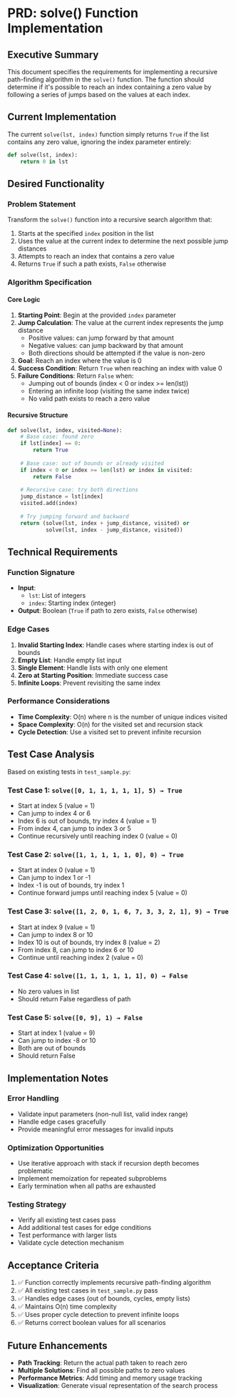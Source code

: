 # PRD: solve() Function Implementation

## Executive Summary

This document specifies the requirements for implementing a recursive path-finding algorithm in the `solve()` function. The function should determine if it's possible to reach an index containing a zero value by following a series of jumps based on the values at each index.

## Current Implementation

The current `solve(lst, index)` function simply returns `True` if the list contains any zero value, ignoring the index parameter entirely:

```python
def solve(lst, index):
    return 0 in lst
```

## Desired Functionality

### Problem Statement

Transform the `solve()` function into a recursive search algorithm that:
1. Starts at the specified `index` position in the list
2. Uses the value at the current index to determine the next possible jump distances
3. Attempts to reach an index that contains a zero value
4. Returns `True` if such a path exists, `False` otherwise

### Algorithm Specification

#### Core Logic
1. **Starting Point**: Begin at the provided `index` parameter
2. **Jump Calculation**: The value at the current index represents the jump distance
   - Positive values: can jump forward by that amount
   - Negative values: can jump backward by that amount  
   - Both directions should be attempted if the value is non-zero
3. **Goal**: Reach an index where the value is 0
4. **Success Condition**: Return `True` when reaching an index with value 0
5. **Failure Conditions**: Return `False` when:
   - Jumping out of bounds (index < 0 or index >= len(lst))
   - Entering an infinite loop (visiting the same index twice)
   - No valid path exists to reach a zero value

#### Recursive Structure
```python
def solve(lst, index, visited=None):
    # Base case: found zero
    if lst[index] == 0:
        return True
    
    # Base case: out of bounds or already visited
    if index < 0 or index >= len(lst) or index in visited:
        return False
    
    # Recursive case: try both directions
    jump_distance = lst[index]
    visited.add(index)
    
    # Try jumping forward and backward
    return (solve(lst, index + jump_distance, visited) or 
            solve(lst, index - jump_distance, visited))
```

## Technical Requirements

### Function Signature
- **Input**: 
  - `lst`: List of integers
  - `index`: Starting index (integer)
- **Output**: Boolean (`True` if path to zero exists, `False` otherwise)

### Edge Cases
1. **Invalid Starting Index**: Handle cases where starting index is out of bounds
2. **Empty List**: Handle empty list input
3. **Single Element**: Handle lists with only one element
4. **Zero at Starting Position**: Immediate success case
5. **Infinite Loops**: Prevent revisiting the same index

### Performance Considerations
- **Time Complexity**: O(n) where n is the number of unique indices visited
- **Space Complexity**: O(n) for the visited set and recursion stack
- **Cycle Detection**: Use a visited set to prevent infinite recursion

## Test Case Analysis

Based on existing tests in `test_sample.py`:

### Test Case 1: `solve([0, 1, 1, 1, 1, 1], 5) → True`
- Start at index 5 (value = 1)
- Can jump to index 4 or 6
- Index 6 is out of bounds, try index 4 (value = 1)
- From index 4, can jump to index 3 or 5
- Continue recursively until reaching index 0 (value = 0)

### Test Case 2: `solve([1, 1, 1, 1, 1, 0], 0) → True`
- Start at index 0 (value = 1)
- Can jump to index 1 or -1
- Index -1 is out of bounds, try index 1
- Continue forward jumps until reaching index 5 (value = 0)

### Test Case 3: `solve([1, 2, 0, 1, 6, 7, 3, 3, 2, 1], 9) → True`
- Start at index 9 (value = 1)
- Can jump to index 8 or 10
- Index 10 is out of bounds, try index 8 (value = 2)
- From index 8, can jump to index 6 or 10
- Continue until reaching index 2 (value = 0)

### Test Case 4: `solve([1, 1, 1, 1, 1, 1], 0) → False`
- No zero values in list
- Should return False regardless of path

### Test Case 5: `solve([0, 9], 1) → False`
- Start at index 1 (value = 9)
- Can jump to index -8 or 10
- Both are out of bounds
- Should return False

## Implementation Notes

### Error Handling
- Validate input parameters (non-null list, valid index range)
- Handle edge cases gracefully
- Provide meaningful error messages for invalid inputs

### Optimization Opportunities
- Use iterative approach with stack if recursion depth becomes problematic
- Implement memoization for repeated subproblems
- Early termination when all paths are exhausted

### Testing Strategy
- Verify all existing test cases pass
- Add additional test cases for edge conditions
- Test performance with larger lists
- Validate cycle detection mechanism

## Acceptance Criteria

1. ✅ Function correctly implements recursive path-finding algorithm
2. ✅ All existing test cases in `test_sample.py` pass
3. ✅ Handles edge cases (out of bounds, cycles, empty lists)
4. ✅ Maintains O(n) time complexity
5. ✅ Uses proper cycle detection to prevent infinite loops
6. ✅ Returns correct boolean values for all scenarios

## Future Enhancements

- **Path Tracking**: Return the actual path taken to reach zero
- **Multiple Solutions**: Find all possible paths to zero values
- **Performance Metrics**: Add timing and memory usage tracking
- **Visualization**: Generate visual representation of the search process
